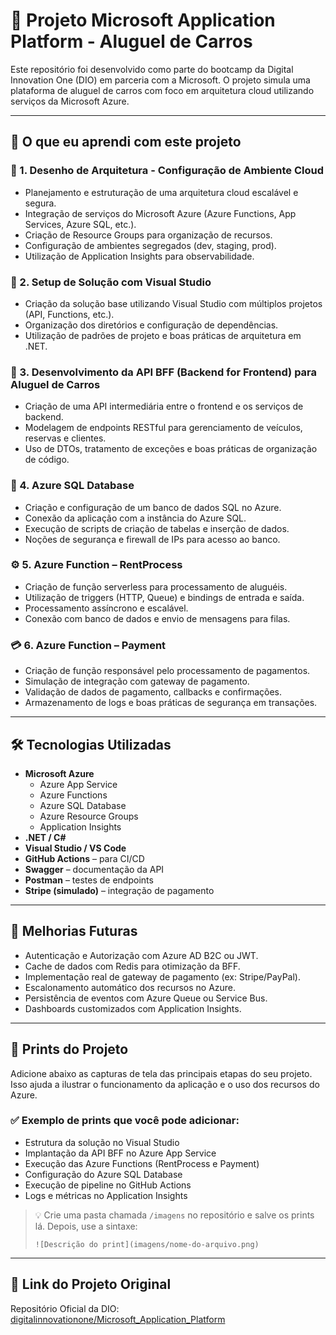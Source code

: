 
# 🚗 Projeto Microsoft Application Platform - Aluguel de Carros

Este repositório foi desenvolvido como parte do bootcamp da Digital Innovation One (DIO) em parceria com a Microsoft. O projeto simula uma plataforma de aluguel de carros com foco em arquitetura cloud utilizando serviços da Microsoft Azure.

---

## 🧠 O que eu aprendi com este projeto

### 🎯 1. Desenho de Arquitetura - Configuração de Ambiente Cloud
- Planejamento e estruturação de uma arquitetura cloud escalável e segura.
- Integração de serviços do Microsoft Azure (Azure Functions, App Services, Azure SQL, etc.).
- Criação de Resource Groups para organização de recursos.
- Configuração de ambientes segregados (dev, staging, prod).
- Utilização de Application Insights para observabilidade.

### 🧪 2. Setup de Solução com Visual Studio
- Criação da solução base utilizando Visual Studio com múltiplos projetos (API, Functions, etc.).
- Organização dos diretórios e configuração de dependências.
- Utilização de padrões de projeto e boas práticas de arquitetura em .NET.

### 🔧 3. Desenvolvimento da API BFF (Backend for Frontend) para Aluguel de Carros
- Criação de uma API intermediária entre o frontend e os serviços de backend.
- Modelagem de endpoints RESTful para gerenciamento de veículos, reservas e clientes.
- Uso de DTOs, tratamento de exceções e boas práticas de organização de código.

### 💾 4. Azure SQL Database
- Criação e configuração de um banco de dados SQL no Azure.
- Conexão da aplicação com a instância do Azure SQL.
- Execução de scripts de criação de tabelas e inserção de dados.
- Noções de segurança e firewall de IPs para acesso ao banco.

### ⚙️ 5. Azure Function – RentProcess
- Criação de função serverless para processamento de aluguéis.
- Utilização de triggers (HTTP, Queue) e bindings de entrada e saída.
- Processamento assíncrono e escalável.
- Conexão com banco de dados e envio de mensagens para filas.

### 💳 6. Azure Function – Payment
- Criação de função responsável pelo processamento de pagamentos.
- Simulação de integração com gateway de pagamento.
- Validação de dados de pagamento, callbacks e confirmações.
- Armazenamento de logs e boas práticas de segurança em transações.

---

## 🛠️ Tecnologias Utilizadas

- **Microsoft Azure**
  - Azure App Service
  - Azure Functions
  - Azure SQL Database
  - Azure Resource Groups
  - Application Insights
- **.NET / C#**
- **Visual Studio / VS Code**
- **GitHub Actions** – para CI/CD
- **Swagger** – documentação da API
- **Postman** – testes de endpoints
- **Stripe (simulado)** – integração de pagamento

---

## 🔮 Melhorias Futuras

- Autenticação e Autorização com Azure AD B2C ou JWT.
- Cache de dados com Redis para otimização da BFF.
- Implementação real de gateway de pagamento (ex: Stripe/PayPal).
- Escalonamento automático dos recursos no Azure.
- Persistência de eventos com Azure Queue ou Service Bus.
- Dashboards customizados com Application Insights.

---

## 📸 Prints do Projeto

Adicione abaixo as capturas de tela das principais etapas do seu projeto. Isso ajuda a ilustrar o funcionamento da aplicação e o uso dos recursos do Azure.

### ✅ Exemplo de prints que você pode adicionar:
- Estrutura da solução no Visual Studio
- Implantação da API BFF no Azure App Service
- Execução das Azure Functions (RentProcess e Payment)
- Configuração do Azure SQL Database
- Execução de pipeline no GitHub Actions
- Logs e métricas no Application Insights

> 💡 Crie uma pasta chamada `/imagens` no repositório e salve os prints lá. Depois, use a sintaxe:
>
> `![Descrição do print](imagens/nome-do-arquivo.png)`

---

## 📎 Link do Projeto Original

Repositório Oficial da DIO: [digitalinnovationone/Microsoft_Application_Platform](https://github.com/digitalinnovationone/Microsoft_Application_Platform)
